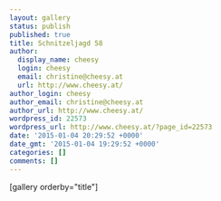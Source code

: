 ```yaml
---
layout: gallery
status: publish
published: true
title: Schnitzeljagd 58
author:
  display_name: cheesy
  login: cheesy
  email: christine@cheesy.at
  url: http://www.cheesy.at/
author_login: cheesy
author_email: christine@cheesy.at
author_url: http://www.cheesy.at/
wordpress_id: 22573
wordpress_url: http://www.cheesy.at/?page_id=22573
date: '2015-01-04 20:29:52 +0000'
date_gmt: '2015-01-04 19:29:52 +0000'
categories: []
comments: []
---
```

[gallery orderby="title"]
